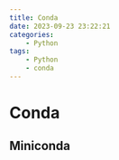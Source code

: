 ```yaml
---
title: Conda
date: 2023-09-23 23:22:21
categories:
    - Python
tags:
    - Python
    - conda
---
```

# Conda

## Miniconda
